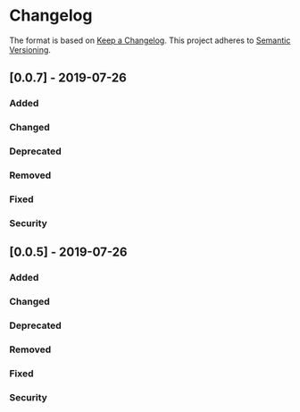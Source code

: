 # Changelog
The format is based on [Keep a Changelog](https://keepachangelog.com/en/1.0.0/).
This project adheres to [Semantic Versioning](https://semver.org/spec/v2.0.0.html).

## [0.0.7] - 2019-07-26

### Added

### Changed

### Deprecated

### Removed

### Fixed

### Security

## [0.0.5] - 2019-07-26

### Added

### Changed

### Deprecated

### Removed

### Fixed

### Security
